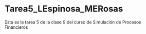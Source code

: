 # Tarea5_LEspinosa_MERosas
Esta es la tarea 5 de la clase 9 del curso de Simulación de Procesos Financieros
